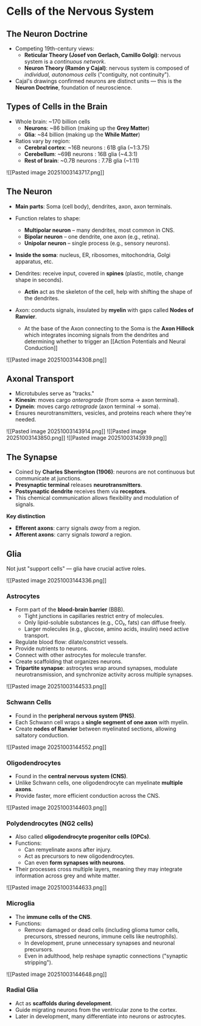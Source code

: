 # **Cells of the Nervous System**
## **The Neuron Doctrine**
- Competing 19th-century views:
    - **Reticular Theory (Josef von Gerlach, Camillo Golgi)**: nervous system is a _continuous network_.
    - **Neuron Theory (Ramón y Cajal)**: nervous system is composed of _individual, autonomous cells_ ("contiguity, not continuity").
- Cajal's drawings confirmed neurons are distinct units — this is the **Neuron Doctrine**, foundation of neuroscience.
## **Types of Cells in the Brain**
- Whole brain: ~170 billion cells    
    - **Neurons**: ~86 billion (making up the **Grey Matter**)
    - **Glia**: ~84 billion (making up the **While Matter**)
- Ratios vary by region:
    - **Cerebral cortex**: ~16B neurons : 61B glia (~1:3.75)
    - **Cerebellum**: ~69B neurons : 16B glia (~4.3:1)
    - **Rest of brain**: ~0.7B neurons : 7.7B glia (~1:11)

![[Pasted image 20251003143717.png]]
## **The Neuron**
- **Main parts**: Soma (cell body), dendrites, axon, axon terminals.
- Function relates to shape:
    - **Multipolar neuron** – many dendrites, most common in CNS.
    - **Bipolar neuron** – one dendrite, one axon (e.g., retina).
    - **Unipolar neuron** – single process (e.g., sensory neurons).

- **Inside the soma**: nucleus, ER, ribosomes, mitochondria, Golgi apparatus, etc.
- Dendrites: receive input, covered in **spines** (plastic, motile, change shape in seconds).
	- **Actin** act as the skeleton of the cell, help with shifting the shape of the dendrites.
- Axon: conducts signals, insulated by **myelin** with gaps called **Nodes of Ranvier**.
	- At the base of the Axon connecting to the Soma is the **Axon Hillock** which integrates incoming signals from the dendrites and determining whether to trigger an [[Action Potentials and Neural Conduction]]

![[Pasted image 20251003144308.png]]
## **Axonal Transport**
- Microtubules serve as "tracks."
- **Kinesin**: moves cargo _anterograde_ (from soma → axon terminal).
- **Dynein**: moves cargo _retrograde_ (axon terminal → soma).
- Ensures neurotransmitters, vesicles, and proteins reach where they're needed.

![[Pasted image 20251003143914.png]]
![[Pasted image 20251003143850.png]]
![[Pasted image 20251003143939.png]]
## **The Synapse**
- Coined by **Charles Sherrington (1906)**: neurons are not continuous but communicate at junctions.
- **Presynaptic terminal** releases **neurotransmitters**.
- **Postsynaptic dendrite** receives them via **receptors**.
- This chemical communication allows flexibility and modulation of signals.

**Key distinction**
- **Efferent axons**: carry signals _away_ from a region.
- **Afferent axons**: carry signals _toward_ a region.
## **Glia**
Not just "support cells" — glia have crucial active roles.

![[Pasted image 20251003144336.png]]
### **Astrocytes**
- Form part of the **blood-brain barrier** (BBB).
    - Tight junctions in capillaries restrict entry of molecules.
    - Only lipid-soluble substances (e.g., CO₂, fats) can diffuse freely.
    - Larger molecules (e.g., glucose, amino acids, insulin) need active transport.
- Regulate blood flow: dilate/constrict vessels.
- Provide nutrients to neurons.
- Connect with other astrocytes for molecule transfer.
- Create scaffolding that organizes neurons.
- **Tripartite synapse**: astrocytes wrap around synapses, modulate neurotransmission, and synchronize activity across multiple synapses.

![[Pasted image 20251003144533.png]]
### **Schwann Cells**
- Found in the **peripheral nervous system (PNS)**.
- Each Schwann cell wraps a **single segment of one axon** with myelin.
- Create **nodes of Ranvier** between myelinated sections, allowing saltatory conduction.

![[Pasted image 20251003144552.png]]
### **Oligodendrocytes**
- Found in the **central nervous system (CNS)**.
- Unlike Schwann cells, one oligodendrocyte can myelinate **multiple axons**.
- Provide faster, more efficient conduction across the CNS.

![[Pasted image 20251003144603.png]]
### **Polydendrocytes (NG2 cells)**
- Also called **oligodendrocyte progenitor cells (OPCs)**.
- Functions:
    - Can remyelinate axons after injury.
    - Act as precursors to new oligodendrocytes.
    - Can even **form synapses with neurons**.
- Their processes cross multiple layers, meaning they may integrate information across grey and white matter.

![[Pasted image 20251003144633.png]]
### **Microglia**
- The **immune cells of the CNS**.
- Functions:
    - Remove damaged or dead cells (including glioma tumor cells, precursors, stressed neurons, immune cells like neutrophils).
    - In development, prune unnecessary synapses and neuronal precursors.
    - Even in adulthood, help reshape synaptic connections ("synaptic stripping").

![[Pasted image 20251003144648.png]]
### **Radial Glia**
- Act as **scaffolds during development**.
- Guide migrating neurons from the ventricular zone to the cortex.
- Later in development, many differentiate into neurons or astrocytes.